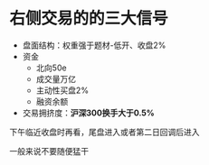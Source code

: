 
# 右侧交易的的三大信号
- 盘面结构：权重强于题材-低开、收盘2%
- 资金
  - 北向50e
  - 成交量万亿
  - 主动性买盘2%
  - 融资余额
- 交易拥挤度：**沪深300换手大于0.5%**

下午临近收盘时再看，尾盘进入或者第二日回调后进入

一般来说不要随便猛干


